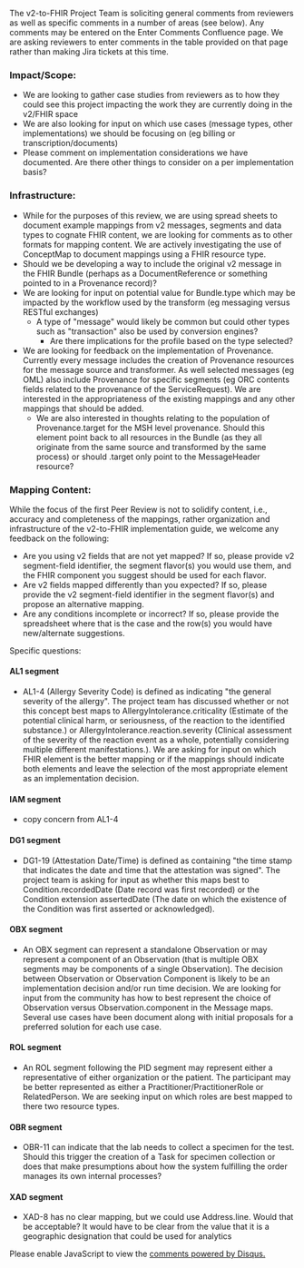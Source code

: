 The v2-to-FHIR Project Team is soliciting general comments from reviewers as well as specific comments in a number of areas (see below). Any comments may be entered on the Enter Comments Confluence page. We are asking reviewers to enter comments in the table provided on that page rather than making Jira tickets at this time.

### Impact/Scope:
* We are looking to gather case studies from reviewers as to how they could see this project impacting the work they are currently doing in the v2/FHIR space
* We are also looking for input on which use cases (message types, other implementations) we should be focusing on (eg billing or transcription/documents)
* Please comment on implementation considerations we have documented. Are there other things to consider on a per implementation basis?

### Infrastructure:
* While for the purposes of this review, we are using spread sheets to document example mappings from v2 messages, segments and data types to cognate FHIR content, we are looking for comments as to other formats for mapping content. We are actively investigating the use of ConceptMap to document mappings using a FHIR resource type.
* Should we be developing a way to include the original v2 message in the FHIR Bundle (perhaps as a DocumentReference or something pointed to in a Provenance record)?
* We are looking for input on potential value for Bundle.type which may be impacted by the workflow used by the transform (eg messaging versus RESTful exchanges)
  * A type of "message" would likely be common but could other types such as "transaction" also be used by conversion engines?
    * Are there implications for the profile based on the type selected?
* We are looking for feedback on the implementation of Provenance. Currently every message includes the creation of Provenance resources for the message source and transformer. As well selected messages (eg OML) also include Provenance for specific segments (eg ORC contents fields related to the provenance of the ServiceRequest). We are interested in the appropriateness of the existing mappings and any other mappings that should be added.
  * We are also interested in thoughts relating to the population of Provenance.target for the MSH level provenance. Should this element point back to all resources in the Bundle (as they all originate from the same source and transformed by the same process) or should .target only point to the MessageHeader resource?

### Mapping Content:
While the focus of the first Peer Review is not to solidify content, i.e., accuracy and completeness of the mappings, rather organization and infrastructure of the v2-to-FHIR implementation guide, we welcome any feedback on the following:

* Are you using v2 fields that are not yet mapped?  If so, please provide v2 segment-field identifier, the segment flavor(s) you would use them, and the FHIR component you suggest should be used for each flavor.
* Are v2 fields mapped differently than you expected?  If so, please provide the v2 segment-field identifier in the segment flavor(s) and propose an alternative mapping.
* Are any conditions incomplete or incorrect?  If so, please provide the spreadsheet where that is the case and the row(s) you  would have new/alternate suggestions.

Specific questions:

#### AL1 segment
* AL1-4 (Allergy Severity Code) is defined as indicating "the general severity of the allergy". The project team has discussed whether or not this concept best maps to AllergyIntolerance.criticality (Estimate of the potential clinical harm, or seriousness, of the reaction to the identified substance.) or AllergyIntolerance.reaction.severity (Clinical assessment of the severity of the reaction event as a whole, potentially considering multiple different manifestations.). We are asking for input on which FHIR element is the better mapping or if the mappings should indicate both elements and leave the selection of the most appropriate element as an implementation decision.

#### IAM segment
* copy concern from AL1-4

#### DG1 segment
* DG1-19 (Attestation Date/Time) is defined as containing "the time stamp that indicates the date and time that the attestation was signed". The project team is asking for input as whether this maps best to Condition.recordedDate (Date record was first recorded) or the Condition extension assertedDate (The date on which the existence of the Condition was first asserted or acknowledged).

#### OBX segment
* An OBX segment can represent a standalone Observation or may represent a component of an Observation (that is multiple OBX segments may be components of a single Observation). The decision between Observation or Observation Component is likely to be an implementation decision and/or run time decision. We are looking for input from the community has how to best represent the choice of Observation versus Observation.component in the Message maps. Several use cases have been document along with initial proposals for a preferred solution for each use case.

#### ROL segment
* An ROL segment following the PID segment may represent either a representative of either organization or the patient. The participant may be better represented as either a Practitioner/PractitionerRole or RelatedPerson. We are seeking input on which roles are best mapped to there two resource types.

#### OBR segment
* OBR-11 can indicate that the lab needs to collect a specimen for the test. Should this trigger the creation of a Task for specimen collection or does that make presumptions about how the system fulfilling the order manages its own internal processes?

#### XAD segment
* XAD-8 has no clear mapping, but we could use Address.line.  Would that be acceptable?  It would have to be clear from the value that it is a geographic designation that could be used for analytics


<div id="disqus_thread"></div>
<script>
var disqus_config = function () {
this.page.url = "http://build.fhir.org.hl7/v2-to-fhir/branches/master/questions.html"; // Replace PAGE_URL with your page's canonical URL variable
this.page.identifier = this.page.url.substring(this.page.url.lastIndexOf("/")+1, this.page.url.lastIndexOf(".")); // Replace PAGE_IDENTIFIER with your page's unique identifier variable
};
(function() { // DON'T EDIT BELOW THIS LINE
var d = document, s = d.createElement('script');
s.src = 'https://v2-to-fhir.disqus.com/embed.js';
s.setAttribute('data-timestamp', +new Date());
(d.head || d.body).appendChild(s);
})();
</script>
<noscript>Please enable JavaScript to view the <a href="https://disqus.com/?ref_noscript">comments powered by Disqus.</a></noscript>